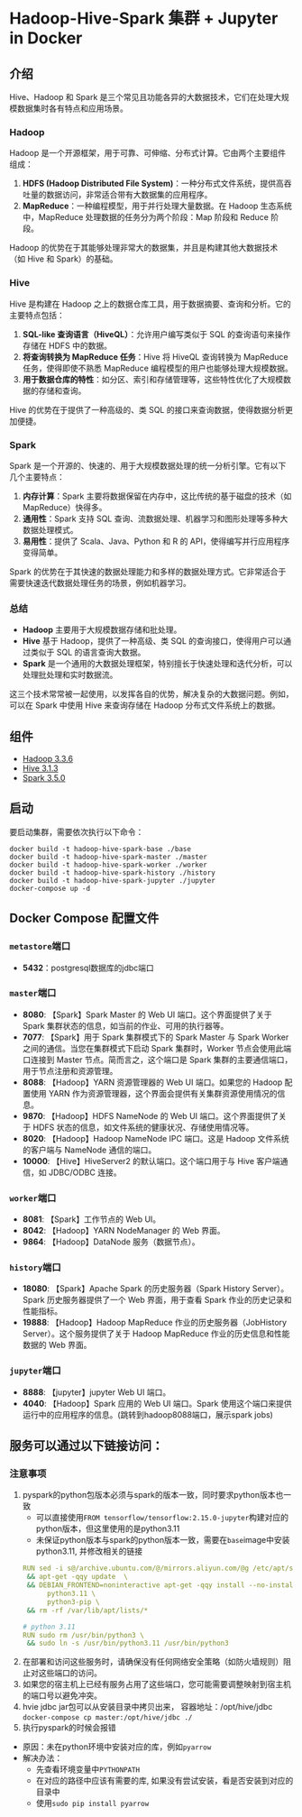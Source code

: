 # Hadoop-Hive-Spark 集群 + Jupyter in Docker

## 介绍
Hive、Hadoop 和 Spark 是三个常见且功能各异的大数据技术，它们在处理大规模数据集时各有特点和应用场景。

### Hadoop

Hadoop 是一个开源框架，用于可靠、可伸缩、分布式计算。它由两个主要组件组成：

1. **HDFS (Hadoop Distributed File System)**：一种分布式文件系统，提供高吞吐量的数据访问，非常适合带有大数据集的应用程序。
2. **MapReduce**：一种编程模型，用于并行处理大量数据。在 Hadoop 生态系统中，MapReduce 处理数据的任务分为两个阶段：Map 阶段和 Reduce 阶段。

Hadoop 的优势在于其能够处理非常大的数据集，并且是构建其他大数据技术（如 Hive 和 Spark）的基础。

### Hive

Hive 是构建在 Hadoop 之上的数据仓库工具，用于数据摘要、查询和分析。它的主要特点包括：

1. **SQL-like 查询语言（HiveQL）**：允许用户编写类似于 SQL 的查询语句来操作存储在 HDFS 中的数据。
2. **将查询转换为 MapReduce 任务**：Hive 将 HiveQL 查询转换为 MapReduce 任务，使得即使不熟悉 MapReduce 编程模型的用户也能够处理大规模数据。
3. **用于数据仓库的特性**：如分区、索引和存储管理等，这些特性优化了大规模数据的存储和查询。

Hive 的优势在于提供了一种高级的、类 SQL 的接口来查询数据，使得数据分析更加便捷。

### Spark

Spark 是一个开源的、快速的、用于大规模数据处理的统一分析引擎。它有以下几个主要特点：

1. **内存计算**：Spark 主要将数据保留在内存中，这比传统的基于磁盘的技术（如 MapReduce）快得多。
2. **通用性**：Spark 支持 SQL 查询、流数据处理、机器学习和图形处理等多种大数据处理模式。
3. **易用性**：提供了 Scala、Java、Python 和 R 的 API，使得编写并行应用程序变得简单。

Spark 的优势在于其快速的数据处理能力和多样的数据处理方式。它非常适合于需要快速迭代数据处理任务的场景，例如机器学习。

### 总结

- **Hadoop** 主要用于大规模数据存储和批处理。
- **Hive** 基于 Hadoop，提供了一种高级、类 SQL 的查询接口，使得用户可以通过类似于 SQL 的语言查询大数据。
- **Spark** 是一个通用的大数据处理框架，特别擅长于快速处理和迭代分析，可以处理批处理和实时数据流。

这三个技术常常被一起使用，以发挥各自的优势，解决复杂的大数据问题。例如，可以在 Spark 中使用 Hive 来查询存储在 Hadoop 分布式文件系统上的数据。

## 组件

+ [Hadoop 3.3.6](https://hadoop.apache.org/)
+ [Hive 3.1.3](http://hive.apache.org/)
+ [Spark 3.5.0](https://spark.apache.org/)

## 启动

要启动集群，需要依次执行以下命令：
```
docker build -t hadoop-hive-spark-base ./base
docker build -t hadoop-hive-spark-master ./master
docker build -t hadoop-hive-spark-worker ./worker
docker build -t hadoop-hive-spark-history ./history
docker build -t hadoop-hive-spark-jupyter ./jupyter
docker-compose up -d
```

## Docker Compose 配置文件

### `metastore`端口
+ **5432**：postgresql数据库的jdbc端口

### `master`端口
+ **8080**: 【Spark】Spark Master 的 Web UI 端口。这个界面提供了关于 Spark 集群状态的信息，如当前的作业、可用的执行器等。
+ **7077**: 【Spark】用于 Spark 集群模式下的 Spark Master 与 Spark Worker 之间的通信。当您在集群模式下启动 Spark 集群时，Worker 节点会使用此端口连接到 Master 节点。简而言之，这个端口是 Spark 集群的主要通信端口，用于节点注册和资源管理。
+ **8088**: 【Hadoop】YARN 资源管理器的 Web UI 端口。如果您的 Hadoop 配置使用 YARN 作为资源管理器，这个界面会提供有关集群资源使用情况的信息。
+ **9870**: 【Hadoop】HDFS NameNode 的 Web UI 端口。这个界面提供了关于 HDFS 状态的信息，如文件系统的健康状况、存储使用情况等。
+ **8020**: 【Hadoop】Hadoop NameNode IPC 端口。这是 Hadoop 文件系统的客户端与 NameNode 通信的端口。
+ **10000**: 【Hive】HiveServer2 的默认端口。这个端口用于与 Hive 客户端通信，如 JDBC/ODBC 连接。

### `worker`端口
+ **8081**: 【Spark】工作节点的 Web UI。
+ **8042**: 【Hadoop】YARN NodeManager 的 Web 界面。
+ **9864**: 【Hadoop】DataNode 服务（数据节点）。

### `history`端口
+ **18080**: 【Spark】Apache Spark 的历史服务器（Spark History Server）。Spark 历史服务器提供了一个 Web 界面，用于查看 Spark 作业的历史记录和性能指标。
+ **19888**: 【Hadoop】Hadoop MapReduce 作业的历史服务器（JobHistory Server）。这个服务提供了关于 Hadoop MapReduce 作业的历史信息和性能数据的 Web 界面。

### `jupyter`端口
+ **8888**: 【jupyter】jupyter Web UI 端口。
+ **4040**: 【Hadoop】Spark 应用的 Web UI 端口。Spark 使用这个端口来提供运行中的应用程序的信息。(跳转到hadoop8088端口，展示spark jobs)


## 服务可以通过以下链接访问：

### 注意事项

1. pyspark的python包版本必须与spark的版本一致，同时要求python版本也一致
    + 可以直接使用`FROM tensorflow/tensorflow:2.15.0-jupyter`构建对应的python版本，但这里使用的是python3.11
    + 未保证python版本与spark的python版本一致，需要在`base`image中安装python3.11, 并修改相关的链接
    ```yml
    RUN sed -i s@/archive.ubuntu.com/@/mirrors.aliyun.com/@g /etc/apt/sources.list \
     && apt-get -qqy update  \
     && DEBIAN_FRONTEND=noninteractive apt-get -qqy install --no-install-recommends \
          python3.11 \
          python3-pip \
     && rm -rf /var/lib/apt/lists/*

    # python 3.11
    RUN sudo rm /usr/bin/python3 \
     && sudo ln -s /usr/bin/python3.11 /usr/bin/python3
    ```
2. 在部署和访问这些服务时，请确保没有任何网络安全策略（如防火墙规则）阻止对这些端口的访问。
3. 如果您的宿主机上已经有服务占用了这些端口，您可能需要调整映射到宿主机的端口号以避免冲突。
4. hvie jdbc jar包可以从安装目录中拷贝出来， 容器地址：/opt/hive/jdbc  
    `docker-compose cp master:/opt/hive/jdbc ./`
5. 执行pyspark的时候会报错
+ 原因：未在python环境中安装对应的库，例如`pyarrow`
+ 解决办法：
    * 先查看环境变量中`PYTHONPATH `
    * 在对应的路径中应该有需要的库, 如果没有尝试安装，看是否安装到对应的目录中
    * 使用`sudo pip install pyarrow`


